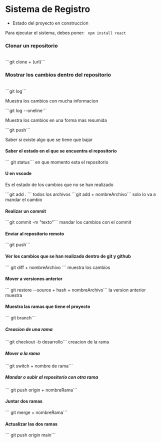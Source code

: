 <h1> Sistema de Registro </h1>

- Estado del proyecto en construccion 

Para ejecutar el sistema, debes poner:
``` npm install react```

<h3>Clonar un repositorio</h3><br>
  ```git clone + (url)```

<h3>Mostrar los cambios dentro del repositorio</h3><br>
  ```git log``` <p> Muestra los cambios con mucha informacion</p>
  ```git log --oneline``` <p> Muestra los cambios en una forma mas resumida </p>
  ```git push``` <p>Saber si existe algo que se tiene que bajar</p>

<h4> Saber el estado en el que se encuentra el repositorio</h4>
    ``` git status``` en que momento esta el repositorio
    
<h4> U en vscode</h4>
  <p> Es el estado de los cambios que no se han realizado </p>
  ```git add . ``` todos los archivos
  ```git add + nombreArchivo``` solo lo va a mandar el cambio

<h4>Realizar un commit</h4>
  ```git commit -m "texto"``` mandar los cambios con el commit

<h4> Enviar al repositorio remoto</h4>
  ```git push```

<h4> Ver los cambios que se han realizado dentro de git y github </h4>
   ``` git diff + nombreArchivo ``` muestra los cambios 

<h4> Mover a versiones anterior</h4>
    ``` git restore --source + hash + nombreArchivo``` la version anterior muestra 

<h4> Muestra las ramas que tiene el proyecto</h4>
    ``` git branch```

  <h5> Creacion de una rama</h5>
    ```git checkout -b desarrollo``` creacion de la rama 

  <h5> Mover a la rama </h5>
    ```git switch + nombre de rama```

  <h5> Mandar o subir al repositorio con otra rama</h5>
    ``` git push origin + nombreRama```

<h4> Juntar dos ramas </h4>
  ``` git merge + nombreRama```

<h4> Actualizar las dos ramas </h4>
  ``` git push origin main```
